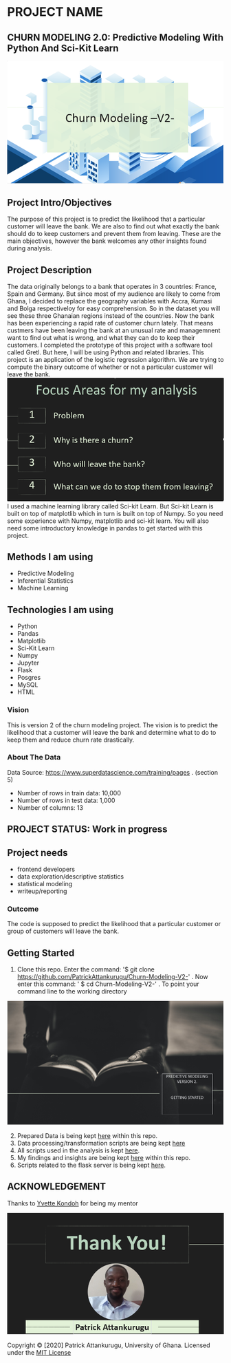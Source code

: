 # PROJECT NAME

## CHURN MODELING 2.0: Predictive Modeling With Python And Sci-Kit Learn

![alt text](images/churn.PNG)




## Project Intro/Objectives

The purpose of this project is to predict the likelihood that a particular customer will leave the bank. We are also to find out what exactly the bank should do to keep customers and prevent them from leaving. These are the main objectives, however the bank welcomes any other insights found during analysis.


## Project Description

The data originally belongs to a bank that operates in 3 countries: France, Spain and Germany. But since most of my audience are likely to come from Ghana, I decided to replace the geography variables with Accra, Kumasi and Bolga respectiveloy for easy comprehension. So in the dataset you will see these three Ghanaian regions instead of the countries.
Now the bank has been experiencing a rapid rate of customer churn lately. That means custmers have been leaving the bank at an unusual rate and managemnent want to find out what is wrong, and what they can do to keep their customers. I completed the prototype of this project with a software tool called Gretl. But here, I will be using Python and related libraries.
This project is an application of the logistic regression algorithm. We are trying to compute the binary outcome of whether or not a particular customer will leave the bank.
![alt text](images/focus.PNG)
I used a machine learning library called Sci-kit Learn. But Sci-kit Learn is built on top of matplotlib which in turn is built on top of Numpy. So you need some experience with Numpy, matplotlib and sci-kit learn. You will also need some introductory knowledge in pandas to get started with this project.


## Methods I am using
* Predictive Modeling
* Inferential Statistics
* Machine Learning 


## Technologies I am using
* Python
* Pandas
* Matplotlib
* Sci-Kit Learn
* Numpy
* Jupyter
* Flask
* Posgres
* MySQL
* HTML



### Vision
This is version 2 of the churn modeling project. The vision is to predict the likelihood that a customer will leave the bank and determine what to do to keep them and reduce churn rate drastically.

### About The Data

Data Source: https://www.superdatascience.com/training/pages . (section 5)

* Number of rows in train data: 10,000
* Number of rows in test data: 1,000
* Number of columns: 13

## PROJECT STATUS: Work in progress

## Project needs

* frontend developers
* data exploration/descriptive statistics
* statistical modeling 
* writeup/reporting




### Outcome 
The code is supposed to predict the likelihood that a particular customer or group of customers will leave the bank.

## Getting Started

1. Clone this repo. Enter the command: '$ git clone https://github.com/PatrickAttankurugu/Churn-Modeling-V2-' . Now enter this command: ' $ cd Churn-Modeling-V2-' . To point your command line to the working directory

![alt text](images/gettingstarted.PNG)

2. Prepared Data is being kept [here](Prepared_Data) within this repo.
3. Data processing/transformation scripts are being kept [here](Transformations) 
4. All scripts used in the analysis is kept [here](Analysis).
5. My findings and insights are being kept [here](Insights) within this repo.
6. Scripts related to the flask server is being kept [here](Flask). 


## ACKNOWLEDGEMENT
Thanks to [Yvette Kondoh](https://www.linkedin.com/in/yvettekondoh/) for being my mentor



![alt text](images/thankyou.PNG)



Copyright © [2020] Patrick Attankurugu, University of Ghana. Licensed under the [MIT License](LICENSE)

